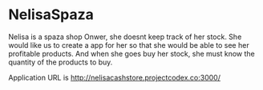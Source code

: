 # NelisaSpaza

Nelisa is a spaza shop Onwer, she doesnt keep track of her stock. She would like us to create a app for her so that she would be able to see her profitable products. And when she goes buy her stock, she must know the quantity of the products to buy. 

Application URL is http://nelisacashstore.projectcodex.co:3000/

